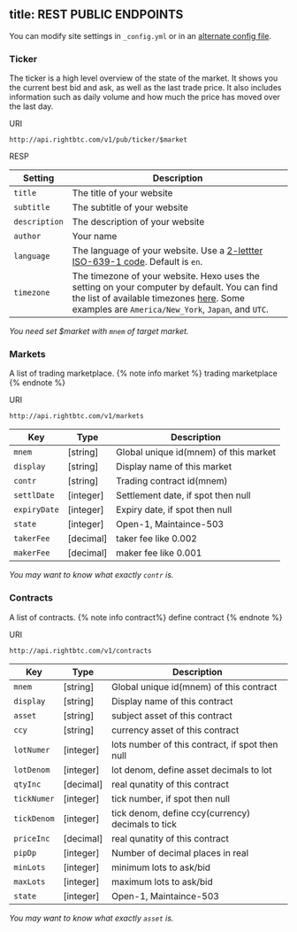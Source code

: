 title: REST PUBLIC ENDPOINTS
---
You can modify site settings in `_config.yml` or in an [alternate config file](#Using-an-Alternate-Config).

### Ticker

The ticker is a high level overview of the state of the market. It shows you the current best bid and ask, as well as the last trade price. It also includes information such as daily volume and how much the price has moved over the last day.

URI
```
http://api.rightbtc.com/v1/pub/ticker/$market
```

RESP

Setting | Description
--- | ---
`title` | The title of your website
`subtitle` | The subtitle of your website
`description` | The description of your website
`author` | Your name
`language` | The language of your website. Use a [2-lettter ISO-639-1 code](https://en.wikipedia.org/wiki/List_of_ISO_639-1_codes). Default is `en`.
`timezone` | The timezone of your website. Hexo uses the setting on your computer by default. You can find the list of available timezones [here](https://en.wikipedia.org/wiki/List_of_tz_database_time_zones). Some examples are `America/New_York`, `Japan`, and `UTC`.

*You need set $market with `mnem` of target market.*

### Markets
A list of trading marketplace.
{% note info market %}
trading marketplace
{% endnote %}

URI
```
http://api.rightbtc.com/v1/markets
```

Key | Type | Description 
--- | --- | ---
`mnem` | [string] | Global unique id(mnem) of this market |
`display` | [string] | Display name of this market |
`contr` | [string] | Trading contract id(mnem) |
`settlDate` | [integer] | Settlement date, if spot then null |
`expiryDate` | [integer] | Expiry date, if spot then null |
`state` | [integer] | Open-1, Maintaince-503 |
`takerFee` | [decimal] | taker fee like 0.002 |
`makerFee` | [decimal] | maker fee like 0.001 |


*You may want to know what exactly `contr` is.*

### Contracts

A list of contracts.
{% note info contract%}
define contract
{% endnote %}

URI
```
http://api.rightbtc.com/v1/contracts
```

Key | Type | Description 
--- | --- | ---
`mnem`| [string] | Global unique id(mnem) of this contract |
`display`| [string] | Display name of this contract |
`asset`| [string] | subject asset of this contract |
`ccy`| [string] | currency asset of this contract |
`lotNumer`| [integer] | lots number of this contract, if spot then null |
`lotDenom`| [integer] | lot denom, define asset decimals to lot |
`qtyInc`| [decimal] | real qunatity of this contract |
`tickNumer`| [integer] | tick number, if spot then null |
`tickDenom`| [integer] | tick denom, define ccy(currency) decimals to tick |
`priceInc`| [decimal] | real qunatity of this contract |
`pipDp`| [integer] | Number of decimal places in real |
`minLots`| [integer] | minimum lots to ask/bid |
`maxLots`| [integer] | maximum lots to ask/bid |
`state` | [integer] | Open-1, Maintaince-503 |

*You may want to know what exactly `asset` is.*

